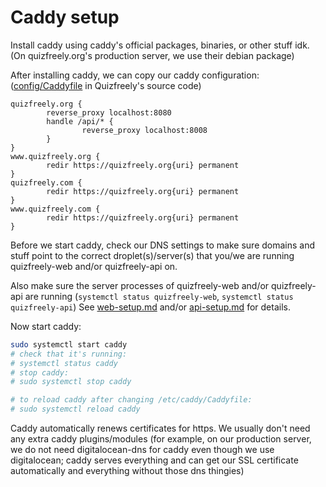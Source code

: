 # Caddy setup

Install caddy using caddy's official packages, binaries, or other stuff idk. (On quizfreely.org's production server, we use their debian package)

After installing caddy, we can copy our caddy configuration: ([config/Caddyfile](../../../config/Caddyfile) in Quizfreely's source code)
```
quizfreely.org {
        reverse_proxy localhost:8080
        handle /api/* {
                reverse_proxy localhost:8008
        }
}
www.quizfreely.org {
        redir https://quizfreely.org{uri} permanent
}
quizfreely.com {
        redir https://quizfreely.org{uri} permanent
}
www.quizfreely.com {
        redir https://quizfreely.org{uri} permanent
}
```

Before we start caddy, check our DNS settings to make sure domains and stuff point to the correct droplet(s)/server(s) that you/we are running quizfreely-web and/or quizfreely-api on.

Also make sure the server processes of quizfreely-web and/or quizfreely-api are running (`systemctl status quizfreely-web`, `systemctl status quizfreely-api`) See [web-setup.md](./web-setup.md) and/or [api-setup.md](./api-setup.md) for details.

Now start caddy:
```sh
sudo systemctl start caddy
# check that it's running:
# systemctl status caddy
# stop caddy:
# sudo systemctl stop caddy

# to reload caddy after changing /etc/caddy/Caddyfile:
# sudo systemctl reload caddy
```

Caddy automatically renews certificates for https. We usually don't need any extra caddy plugins/modules (for example, on our production server, we do not need digitalocean-dns for caddy even though we use digitalocean; caddy serves everything and can get our SSL certificate automatically and everything without those dns thingies)
